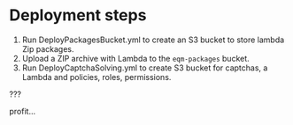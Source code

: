 # Deployment steps
1. Run DeployPackagesBucket.yml to create an S3 bucket to store lambda Zip packages.
2. Upload a ZIP archive with Lambda to the `eqm-packages` bucket.
3. Run DeployCaptchaSolving.yml to create S3 bucket for captchas, a Lambda and policies, roles, permissions.

???

profit...